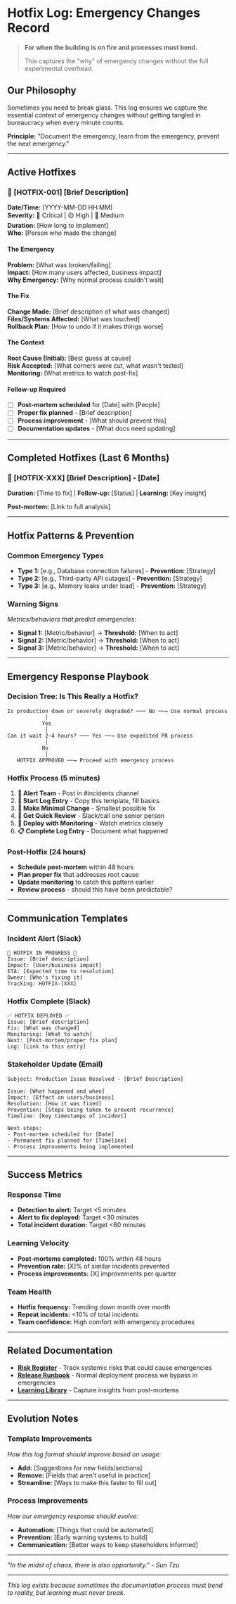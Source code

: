 # Hotfix Log: Emergency Changes Record

> **For when the building is on fire and processes must bend.**  
>
> This captures the "why" of emergency changes without the full experimental overhead.

## Our Philosophy

Sometimes you need to break glass. This log ensures we capture the essential context of emergency changes without getting tangled in bureaucracy when every minute counts.

**Principle:** "Document the emergency, learn from the emergency, prevent the next emergency."

---

## Active Hotfixes

### 🚨 [HOTFIX-001] [Brief Description]

**Date/Time:** [YYYY-MM-DD HH:MM]  
**Severity:** 🔴 Critical | 🟡 High | 🔵 Medium  
**Duration:** [How long to implement]  
**Who:** [Person who made the change]

#### The Emergency

**Problem:** [What was broken/failing]  
**Impact:** [How many users affected, business impact]  
**Why Emergency:** [Why normal process couldn't wait]

#### The Fix

**Change Made:** [Brief description of what was changed]  
**Files/Systems Affected:** [What was touched]  
**Rollback Plan:** [How to undo if it makes things worse]

#### The Context

**Root Cause (Initial):** [Best guess at cause]  
**Risk Accepted:** [What corners were cut, what wasn't tested]  
**Monitoring:** [What metrics to watch post-fix]

#### Follow-up Required

- [ ] **Post-mortem scheduled** for [Date] with [People]
- [ ] **Proper fix planned** - [Brief description]  
- [ ] **Process improvement** - [What should prevent this]
- [ ] **Documentation updates** - [What docs need updating]

---

## Completed Hotfixes (Last 6 Months)

### 🚨 [HOTFIX-XXX] [Brief Description] - [Date]

**Duration:** [Time to fix] | **Follow-up:** [Status] | **Learning:** [Key insight]

**Post-mortem:** [Link to full analysis]

---

## Hotfix Patterns & Prevention

### Common Emergency Types

- **Type 1:** [e.g., Database connection failures] - **Prevention:** [Strategy]
- **Type 2:** [e.g., Third-party API outages] - **Prevention:** [Strategy]  
- **Type 3:** [e.g., Memory leaks under load] - **Prevention:** [Strategy]

### Warning Signs

*Metrics/behaviors that predict emergencies:*

- **Signal 1:** [Metric/behavior] → **Threshold:** [When to act]
- **Signal 2:** [Metric/behavior] → **Threshold:** [When to act]
- **Signal 3:** [Metric/behavior] → **Threshold:** [When to act]

---

## Emergency Response Playbook

### Decision Tree: Is This Really a Hotfix?

```
Is production down or severely degraded? ─── No ──→ Use normal process
            │
           Yes
            │
Can it wait 2-4 hours? ─── Yes ──→ Use expedited PR process  
            │
           No
            │
   HOTFIX APPROVED ──→ Proceed with emergency process
```

### Hotfix Process (5 minutes)

1. **🚨 Alert Team** - Post in #incidents channel
2. **📝 Start Log Entry** - Copy this template, fill basics
3. **🔧 Make Minimal Change** - Smallest possible fix
4. **👀 Get Quick Review** - Slack/call one senior person
5. **🚀 Deploy with Monitoring** - Watch metrics closely
6. **📋 Complete Log Entry** - Document what happened

### Post-Hotfix (24 hours)

- **Schedule post-mortem** within 48 hours
- **Plan proper fix** that addresses root cause
- **Update monitoring** to catch this pattern earlier
- **Review process** - should this have been predictable?

---

## Communication Templates

### Incident Alert (Slack)

```
🚨 HOTFIX IN PROGRESS 🚨
Issue: [Brief description]
Impact: [User/business impact] 
ETA: [Expected time to resolution]
Owner: [Who's fixing it]
Tracking: HOTFIX-[XXX]
```

### Hotfix Complete (Slack)

```
✅ HOTFIX DEPLOYED ✅
Issue: [Brief description] 
Fix: [What was changed]
Monitoring: [What to watch]
Next: [Post-mortem/proper fix plan]
Log: [Link to this entry]
```

### Stakeholder Update (Email)

```
Subject: Production Issue Resolved - [Brief Description]

Issue: [What happened and when]
Impact: [Effect on users/business]
Resolution: [How it was fixed]
Prevention: [Steps being taken to prevent recurrence]
Timeline: [Key timestamps of incident]

Next steps:
- Post-mortem scheduled for [Date]
- Permanent fix planned for [Timeline]
- Process improvements being implemented
```

---

## Success Metrics

### Response Time

- **Detection to alert:** Target <5 minutes
- **Alert to fix deployed:** Target <30 minutes  
- **Total incident duration:** Target <60 minutes

### Learning Velocity

- **Post-mortems completed:** 100% within 48 hours
- **Prevention rate:** [X]% of similar incidents prevented
- **Process improvements:** [X] improvements per quarter

### Team Health

- **Hotfix frequency:** Trending down month over month
- **Repeat incidents:** <10% of total incidents
- **Team confidence:** High comfort with emergency procedures

---

## Related Documentation

- **[Risk Register](../learning/risk-register.md)** - Track systemic risks that could cause emergencies
- **[Release Runbook](release-runbook.md)** - Normal deployment process we bypass in emergencies  
- **[Learning Library](../learning/learning-library.md)** - Capture insights from post-mortems

---

## Evolution Notes

### Template Improvements

*How this log format should improve based on usage:*

- **Add:** [Suggestions for new fields/sections]
- **Remove:** [Fields that aren't useful in practice]
- **Streamline:** [Ways to make this faster to fill out]

### Process Improvements

*How our emergency response should evolve:*

- **Automation:** [Things that could be automated]
- **Prevention:** [Early warning systems to build]
- **Communication:** [Better ways to keep stakeholders informed]

---

*"In the midst of chaos, there is also opportunity." - Sun Tzu*

---

*This log exists because sometimes the documentation process must bend to reality, but learning must never break.*
